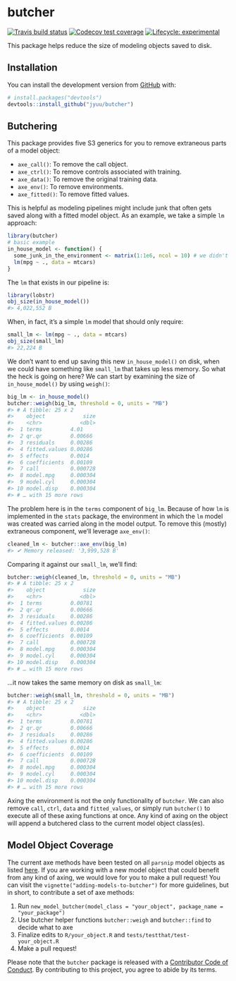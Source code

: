 
<!-- README.md is generated from README.Rmd. Please edit that file -->

# butcher

<!-- badges: start -->

[![Travis build
status](https://travis-ci.org/jyuu/butcher.svg?branch=master)](https://travis-ci.org/jyuu/butcher)
[![Codecov test
coverage](https://codecov.io/gh/jyuu/butcher/branch/master/graph/badge.svg)](https://codecov.io/gh/jyuu/butcher?branch=master)
[![Lifecycle:
experimental](https://img.shields.io/badge/lifecycle-experimental-orange.svg)](https://www.tidyverse.org/lifecycle/#experimental)
<!-- badges: end -->

This package helps reduce the size of modeling objects saved to disk.

## Installation

You can install the development version from
[GitHub](https://github.com/) with:

``` r
# install.packages("devtools")
devtools::install_github("jyuu/butcher")
```

## Butchering

This package provides five S3 generics for you to remove extraneous
parts of a model object:

  - `axe_call()`: To remove the call object.
  - `axe_ctrl()`: To remove controls associated with training.
  - `axe_data()`: To remove the original training data.
  - `axe_env()`: To remove environments.
  - `axe_fitted()`: To remove fitted values.

This is helpful as modeling pipelines might include junk that often gets
saved along with a fitted model object. As an example, we take a simple
`lm` approach:

``` r
library(butcher)
# basic example
in_house_model <- function() {
  some_junk_in_the_environment <- matrix(1:1e6, ncol = 10) # we didn't know about
  lm(mpg ~ ., data = mtcars) 
}
```

The `lm` that exists in our pipeline is:

``` r
library(lobstr)
obj_size(in_house_model())
#> 4,022,552 B
```

When, in fact, it’s a simple `lm` model that should only require:

``` r
small_lm <- lm(mpg ~ ., data = mtcars) 
obj_size(small_lm)
#> 22,224 B
```

We don’t want to end up saving this new `in_house_model()` on disk, when
we could have something like `small_lm` that takes up less memory. So
what the heck is going on here? We can start by examining the size of
`in_house_model()` by using `weigh()`:

``` r
big_lm <- in_house_model()
butcher::weigh(big_lm, threshold = 0, units = "MB")
#> # A tibble: 25 x 2
#>    object            size
#>    <chr>            <dbl>
#>  1 terms         4.01    
#>  2 qr.qr         0.00666 
#>  3 residuals     0.00286 
#>  4 fitted.values 0.00286 
#>  5 effects       0.0014  
#>  6 coefficients  0.00109 
#>  7 call          0.000728
#>  8 model.mpg     0.000304
#>  9 model.cyl     0.000304
#> 10 model.disp    0.000304
#> # … with 15 more rows
```

The problem here is in the `terms` component of `big_lm`. Because of how
`lm` is implemented in the `stats` package, the environment in which the
`lm` model was created was carried along in the model output. To remove
this (mostly) extraneous component, we’ll leverage `axe_env()`:

``` r
cleaned_lm <- butcher::axe_env(big_lm)
#> ✔ Memory released: '3,999,528 B'
```

Comparing it against our `small_lm`, we’ll find:

``` r
butcher::weigh(cleaned_lm, threshold = 0, units = "MB")
#> # A tibble: 25 x 2
#>    object            size
#>    <chr>            <dbl>
#>  1 terms         0.00781 
#>  2 qr.qr         0.00666 
#>  3 residuals     0.00286 
#>  4 fitted.values 0.00286 
#>  5 effects       0.0014  
#>  6 coefficients  0.00109 
#>  7 call          0.000728
#>  8 model.mpg     0.000304
#>  9 model.cyl     0.000304
#> 10 model.disp    0.000304
#> # … with 15 more rows
```

…it now takes the same memory on disk as `small_lm`:

``` r
butcher::weigh(small_lm, threshold = 0, units = "MB")
#> # A tibble: 25 x 2
#>    object            size
#>    <chr>            <dbl>
#>  1 terms         0.00781 
#>  2 qr.qr         0.00666 
#>  3 residuals     0.00286 
#>  4 fitted.values 0.00286 
#>  5 effects       0.0014  
#>  6 coefficients  0.00109 
#>  7 call          0.000728
#>  8 model.mpg     0.000304
#>  9 model.cyl     0.000304
#> 10 model.disp    0.000304
#> # … with 15 more rows
```

Axing the environment is not the only functionality of `butcher`. We can
also remove `call`, `ctrl`, `data` and `fitted_values`, or simply run
`butcher()` to execute all of these axing functions at once. Any kind of
axing on the object will append a butchered class to the current model
object class(es).

## Model Object Coverage

The current axe methods have been tested on all `parsnip` model objects
as listed
[here](https://tidymodels.github.io/parsnip/articles/articles/Models.html).
If you are working with a new model object that could benefit from any
kind of axing, we would love for you to make a pull request\! You can
visit the `vignette("adding-models-to-butcher")` for more guidelines,
but in short, to contribute a set of axe methods:

1)  Run `new_model_butcher(model_class = "your_object", package_name =
    "your_package")`
2)  Use butcher helper functions `butcher::weigh` and `butcher::find` to
    decide what to axe
3)  Finalize edits to `R/your_object.R` and
    `tests/testthat/test-your_object.R`
4)  Make a pull request\!

Please note that the `butcher` package is released with a [Contributor
Code of Conduct](https://usethis.r-lib.org/CODE_OF_CONDUCT.html). By
contributing to this project, you agree to abide by its terms.
